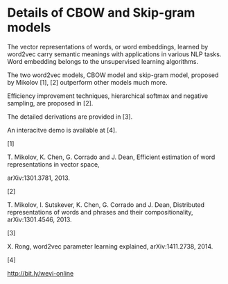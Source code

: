 # Details of CBOW and Skip-gram models

The vector representations of words, or word embeddings, learned by word2vec carry semantic meanings with applications in various NLP tasks.  
Word embedding belongs to the unsupervised learning algorithms.

The two word2vec models, CBOW model and skip-gram model, proposed by Mikolov \[1\], \[2\] outperform other models much more.

Efficiency improvement techniques, hierarchical softmax and negative sampling, are proposed in \[2\].

The detailed derivations are provided in \[3\].

An interacitve demo is available at \[4\].



\[1\]

T. Mikolov, K. Chen, G. Corrado and J. Dean, Efficient estimation of word representations in vector space,

arXiv:1301.3781, 2013.

\[2\]

T. Mikolov, I. Sutskever, K. Chen, G. Corrado and J. Dean, Distributed representations of words and phrases and their compositionality,  arXiv:1301.4546, 2013.

\[3\]

X. Rong, word2vec parameter learning explained, arXiv:1411.2738, 2014.

\[4\]

http://bit.ly/wevi-online



